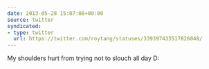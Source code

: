 ```yaml
---
date: 2013-05-28 15:07:08+00:00
source: twitter
syndicated:
- type: twitter
  url: https://twitter.com/roytang/statuses/339397433517826048/
---
```


My shoulders hurt from trying not to slouch all day D: